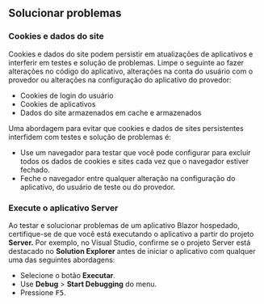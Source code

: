 ## <a name="troubleshoot"></a>Solucionar problemas

### <a name="cookies-and-site-data"></a>Cookies e dados do site

Cookies e dados do site podem persistir em atualizações de aplicativos e interferir em testes e solução de problemas. Limpe o seguinte ao fazer alterações no código do aplicativo, alterações na conta do usuário com o provedor ou alterações na configuração do aplicativo do provedor:

* Cookies de login do usuário
* Cookies de aplicativos
* Dados do site armazenados em cache e armazenados

Uma abordagem para evitar que cookies e dados de sites persistentes interfidem com testes e solução de problemas é:

* Use um navegador para testar que você pode configurar para excluir todos os dados de cookies e sites cada vez que o navegador estiver fechado.
* Feche o navegador entre qualquer alteração na configuração do aplicativo, do usuário de teste ou do provedor.

### <a name="run-the-server-app"></a>Execute o aplicativo Server

Ao testar e solucionar problemas de um aplicativo Blazor hospedado, certifique-se de que você está executando o aplicativo a partir do projeto **Server.** Por exemplo, no Visual Studio, confirme se o projeto Server está destacado no **Solution Explorer** antes de iniciar o aplicativo com qualquer uma das seguintes abordagens:

* Selecione o botão **Executar**.
* Use **Debug** > **Start Debugging** do menu.
* Pressione <kbd>F5</kbd>.
